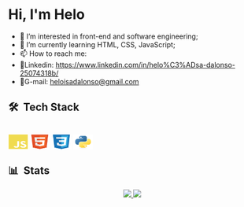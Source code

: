 <h1 align="left">Hi, I'm Helo</h1>

- 👀 I’m interested in front-end and software engineering;
- 🌱 I’m currently learning HTML, CSS, JavaScript;
- 📫 How to reach me:
-   📍Linkedin: https://www.linkedin.com/in/helo%C3%ADsa-dalonso-25074318b/
-   📍G-mail: heloisadalonso@gmail.com

## 🛠 &nbsp;Tech Stack
<div style="display: inline_block"><br>
  <img align="center" alt="Rafa-Js" height="30" width="40" src="https://raw.githubusercontent.com/devicons/devicon/master/icons/javascript/javascript-plain.svg">
  <img align="center" alt="Rafa-HTML" height="30" width="40" src="https://raw.githubusercontent.com/devicons/devicon/master/icons/html5/html5-original.svg">
  <img align="center" alt="Rafa-CSS" height="30" width="40" src="https://raw.githubusercontent.com/devicons/devicon/master/icons/css3/css3-original.svg">
  <img align="center" alt="Rafa-Python" height="30" width="40" src="https://raw.githubusercontent.com/devicons/devicon/master/icons/python/python-original.svg">
</div>
  

## 📊 &nbsp;Stats

<div align="center">
  <a href="https://github.com/heloisadalonso">
  <img height="180em" src="https://github-readme-stats.vercel.app/api?username=heloisadalonso&show_icons=true&theme=dracula&include_all_commits=true&count_private=true"/>
  <img height="180em" src="https://github-readme-stats.vercel.app/api/top-langs/?username=heloisadalonso&layout=compact&langs_count=7&theme=dracula"/>
</div>
<!---
heloisadalonso/heloisadalonso is a ✨ special ✨ repository because its `README.md` (this file) appears on your GitHub profile.
You can click the Preview link to take a look at your changes.
--->
